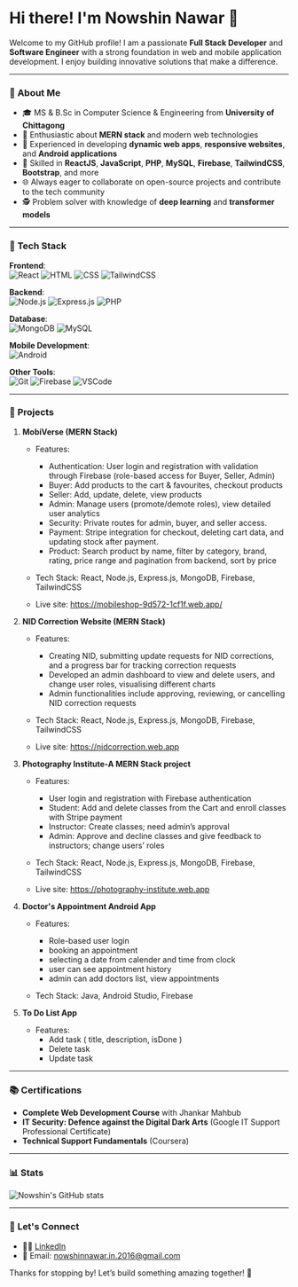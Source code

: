 
# Hi there! I'm **Nowshin Nawar** 👋

Welcome to my GitHub profile! I am a passionate **Full Stack Developer** and **Software Engineer** with a strong foundation in web and mobile application development. I enjoy building innovative solutions that make a difference.

---

### 🌟 **About Me**

- 🎓 MS & B.Sc in Computer Science & Engineering from **University of Chittagong**
- 🔹 Enthusiastic about **MERN stack** and modern web technologies
- 🎨 Experienced in developing **dynamic web apps**, **responsive websites**, and **Android applications**
- 🔧 Skilled in **ReactJS**, **JavaScript**, **PHP**, **MySQL**, **Firebase**, **TailwindCSS**, **Bootstrap**, and more
- 🌐 Always eager to collaborate on open-source projects and contribute to the tech community
- 🕵️ Problem solver with knowledge of **deep learning** and **transformer models**

---

### 🔧 **Tech Stack**

**Frontend**:  
![React](https://img.shields.io/badge/ReactJS-61DAFB?style=for-the-badge&logo=react&logoColor=black) ![HTML](https://img.shields.io/badge/HTML5-E34F26?style=for-the-badge&logo=html5&logoColor=white) ![CSS](https://img.shields.io/badge/CSS3-1572B6?style=for-the-badge&logo=css3&logoColor=white) ![TailwindCSS](https://img.shields.io/badge/TailwindCSS-06B6D4?style=for-the-badge&logo=tailwind-css&logoColor=white)  

**Backend**:  
![Node.js](https://img.shields.io/badge/Node.js-339933?style=for-the-badge&logo=node.js&logoColor=white) ![Express.js](https://img.shields.io/badge/Express.js-404D59?style=for-the-badge) ![PHP](https://img.shields.io/badge/PHP-777BB4?style=for-the-badge&logo=php&logoColor=white)

**Database**:  
![MongoDB](https://img.shields.io/badge/MongoDB-47A248?style=for-the-badge&logo=mongodb&logoColor=white) ![MySQL](https://img.shields.io/badge/MySQL-4479A1?style=for-the-badge&logo=mysql&logoColor=white)

**Mobile Development**:  
![Android](https://img.shields.io/badge/Android-FCC624?style=for-the-badge&logo=android&logoColor=black)

**Other Tools**:  
![Git](https://img.shields.io/badge/Git-F05032?style=for-the-badge&logo=git&logoColor=white) ![Firebase](https://img.shields.io/badge/Firebase-FFCA28?style=for-the-badge&logo=firebase&logoColor=black) ![VSCode](https://img.shields.io/badge/VS%20Code-007ACC?style=for-the-badge&logo=visual-studio-code&logoColor=white)

---

### 💼 **Projects**

1. **MobiVerse (MERN Stack)**
   - Features:
     - Authentication: User login and registration with validation through Firebase (role-based access for Buyer, Seller, Admin)
     - Buyer: Add products to the cart & favourites, checkout products
     - Seller: Add, update, delete, view products
     - Admin: Manage users (promote/demote roles), view detailed user analytics
     - Security: Private routes for admin, buyer, and seller access.
     - Payment: Stripe integration for checkout, deleting cart data, and updating stock after payment.
     - Product: Search product by name, filter by category, brand, rating, price range and pagination from backend, sort by price

   - Tech Stack: React, Node.js, Express.js, MongoDB, Firebase, TailwindCSS
   - Live site: https://mobileshop-9d572-1cf1f.web.app/
     
2. **NID Correction Website (MERN Stack)**  
   - Features:
     - Creating NID, submitting update requests for NID corrections, and a progress bar for tracking correction requests
     - Developed an admin dashboard to view and delete users, and change user roles, visualising different charts
     - Admin functionalities include approving, reviewing, or cancelling NID correction requests
       
   - Tech Stack: React, Node.js, Express.js, MongoDB, Firebase, TailwindCSS
   -  Live site: https://nidcorrection.web.app
3. **Photography Institute-A MERN Stack project**  
   - Features:
     - User login and registration with Firebase authentication
     - Student: Add and delete classes from the Cart and enroll classes with Stripe payment
     - Instructor: Create classes; need admin’s approval
     - Admin: Approve and decline classes and give feedback to instructors; change users’ roles

   - Tech Stack: React, Node.js, Express.js, MongoDB, Firebase, TailwindCSS
   -  Live site: https://photography-institute.web.app 
4. **Doctor's Appointment Android App**  
   - Features:
     - Role-based user login
     - booking an appointment
     - selecting a date from calender and time from clock
     - user can see appointment history
     - admin can add doctors list, view appointments
     
   - Tech Stack: Java, Android Studio, Firebase

5. **To Do List App**  
   - Features:
     - Add task ( title, description, isDone )
     - Delete task
     - Update task

---

### 📚 **Certifications**

- **Complete Web Development Course** with Jhankar Mahbub
- **IT Security: Defence against the Digital Dark Arts** (Google IT Support Professional Certificate)
- **Technical Support Fundamentals** (Coursera)

---

### 📊 **Stats**

![Nowshin's GitHub stats](https://github-readme-stats.vercel.app/api?username=Nowshin73&show_icons=true&theme=radical)

---

### 🔗 **Let's Connect**

- 👨‍💼 [LinkedIn](https://www.linkedin.com/in/nowshin-nawar-nibal)  
- 📧 Email: [nowshinnawar.in.2016@gmail.com](nowshinnawar.in.2016@gmail.com)

Thanks for stopping by! Let’s build something amazing together! 🌟
